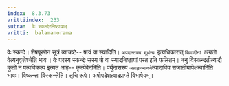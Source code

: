 ```yaml
---
index:  8.3.73
vrittiindex:  233
sutra:  वेः स्कन्देरनिष्ठायाम्
vritti:  balamanorama 
---
```


वेः स्कन्दे। शेषपूरणेन सूत्रं व्याचष्टे-- षत्वं वा स्यादिति। `अपदान्तस्य मूर्धन्यः` इत्यधिकारात् `सिवादीनां वे`त्यतो वेत्यनुवृत्तेश्चेति भावः। वेः परस्य स्कन्देः सस्य षो वा स्यादनिष्ठायां परत इति फलितम्। ननु विस्कन्दतीत्यादौ कुतो न षत्वविकल्प इत्यत आह-- कृत्येवेदमिति। पर्युदासस्य `अब्राहृणमानये`त्यादाविव सजातीयापेक्षत्वादिति भावः। विष्कन्त्ता विस्कन्त्तेति। तृचि रूपे। अषोपदेशत्वादप्राप्ते विभाषेयम्।

